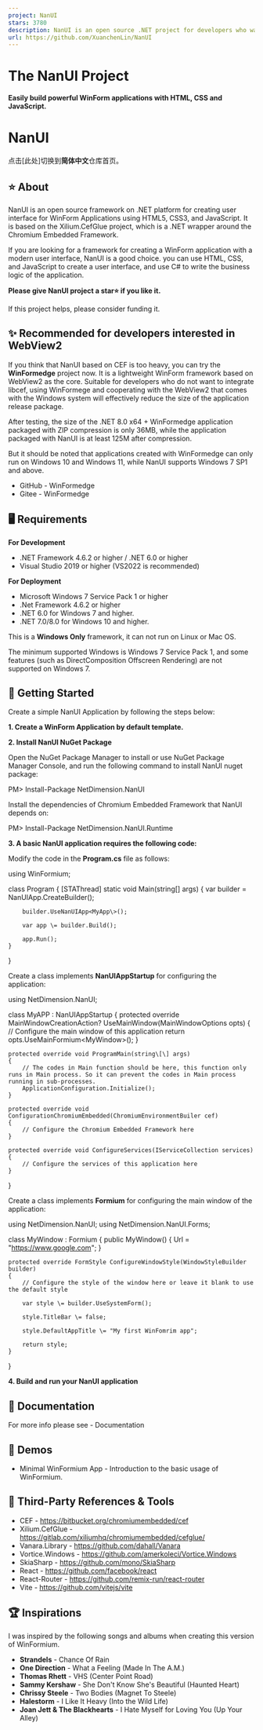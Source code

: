 ```yaml
---
project: NanUI
stars: 3780
description: NanUI is an open source .NET project for developers who want to create Windows desktop applications with HTML, CSS and JavaScript.
url: https://github.com/XuanchenLin/NanUI
---
```


The NanUI Project
=================

**Easily build powerful WinForm applications with HTML, CSS and JavaScript.**

NanUI
=====

点击\[此处\]切换到**简体中文**仓库首页。

⭐ About
-------

NanUI is an open source framework on .NET platform for creating user interface for WinForm Applications using HTML5, CSS3, and JavaScript. It is based on the Xilium.CefGlue project, which is a .NET wrapper around the Chromium Embedded Framework.

If you are looking for a framework for creating a WinForm application with a modern user interface, NanUI is a good choice. you can use HTML, CSS, and JavaScript to create a user interface, and use C# to write the business logic of the application.

**Please give NanUI project a star⭐ if you like it.**

If this project helps, please consider funding it.

✨ Recommended for developers interested in WebView2
---------------------------------------------------

If you think that NanUI based on CEF is too heavy, you can try the **WinFormedge** project now. It is a lightweight WinForm framework based on WebView2 as the core. Suitable for developers who do not want to integrate libcef, using WinFormege and cooperating with the WebView2 that comes with the Windows system will effectively reduce the size of the application release package.

After testing, the size of the .NET 8.0 x64 + WinFormedge application packaged with ZIP compression is only 36MB, while the application packaged with NanUI is at least 125M after compression.

But it should be noted that applications created with WinFormedge can only run on Windows 10 and Windows 11, while NanUI supports Windows 7 SP1 and above.

-   GitHub - WinFormedge
-   Gitee - WinFormedge

🖥️ Requirements
----------------

**For Development**

-   .NET Framework 4.6.2 or higher / .NET 6.0 or higher
-   Visual Studio 2019 or higher (VS2022 is recommended)

**For Deployment**

-   Microsoft Windows 7 Service Pack 1 or higher
-   .Net Framework 4.6.2 or higher
-   .NET 6.0 for Windows 7 and higher.
-   .NET 7.0/8.0 for Windows 10 and higher.

This is a **Windows Only** framework, it can not run on Linux or Mac OS.

The minimum supported Windows is Windows 7 Service Pack 1, and some features (such as DirectComposition Offscreen Rendering) are not supported on Windows 7.

🧰 Getting Started
------------------

Create a simple NanUI Application by following the steps below:

**1\. Create a WinForm Application by default template.**

**2\. Install NanUI NuGet Package**

Open the NuGet Package Manager to install or use NuGet Package Manager Console, and run the following command to install NanUI nuget package:

PM\> Install-Package NetDimension.NanUI

Install the dependencies of Chromium Embedded Framework that NanUI depends on:

PM\> Install-Package NetDimension.NanUI.Runtime

**3\. A basic NanUI application requires the following code:**

Modify the code in the **Program.cs** file as follows:

using WinFormium;

class Program
{
    \[STAThread\]
    static void Main(string\[\] args)
    {
        var builder \= NanUIApp.CreateBuilder();

        builder.UseNanUIApp<MyApp\>();

        var app \= builder.Build();

        app.Run();
    }
}

Create a class implements **NanUIAppStartup** for configuring the application:

using NetDimension.NanUI;

class MyAPP : NanUIAppStartup
{
    protected override MainWindowCreationAction? UseMainWindow(MainWindowOptions opts)
    {
        // Configure the main window of this application
        return opts.UseMainFormium<MyWindow\>();
    }

    protected override void ProgramMain(string\[\] args)
    {
        // The codes in Main function should be here, this function only runs in Main process. So it can prevent the codes in Main process running in sub-processes.
        ApplicationConfiguration.Initialize();
    }

    protected override void ConfigurationChromiumEmbedded(ChromiumEnvironmentBuiler cef)
    {
        // Configure the Chromium Embedded Framework here
    }

    protected override void ConfigureServices(IServiceCollection services)
    {
        // Configure the services of this application here
    }
}

Create a class implements **Formium** for configuring the main window of the application:

using NetDimension.NanUI;
using NetDimension.NanUI.Forms;

class MyWindow : Formium
{
    public MyWindow()
    {
        Url \= "https://www.google.com";
    }

    protected override FormStyle ConfigureWindowStyle(WindowStyleBuilder builder)
    {
        // Configure the style of the window here or leave it blank to use the default style

        var style \= builder.UseSystemForm();

        style.TitleBar \= false;

        style.DefaultAppTitle \= "My first WinFomrim app";

        return style;
    }
}

**4\. Build and run your NanUI application**

📖 Documentation
----------------

For more info please see - Documentation

🤖 Demos
--------

-   Minimal WinFormium App - Introduction to the basic usage of WinFormium.

🔗 Third-Party References & Tools
---------------------------------

-   CEF - https://bitbucket.org/chromiumembedded/cef
-   Xilium.CefGlue - https://gitlab.com/xiliumhq/chromiumembedded/cefglue/
-   Vanara.Library - https://github.com/dahall/Vanara
-   Vortice.Windows - https://github.com/amerkoleci/Vortice.Windows
-   SkiaSharp - https://github.com/mono/SkiaSharp
-   React - https://github.com/facebook/react
-   React-Router - https://github.com/remix-run/react-router
-   Vite - https://github.com/vitejs/vite

🏆 Inspirations
---------------

I was inspired by the following songs and albums when creating this version of WinFormium.

-   **Strandels** - Chance Of Rain
-   **One Direction** - What a Feeling (Made In The A.M.)
-   **Thomas Rhett** - VHS (Center Point Road)
-   **Sammy Kershaw** - She Don't Know She's Beautiful (Haunted Heart)
-   **Chrissy Steele** - Two Bodies (Magnet To Steele)
-   **Halestorm** - I Like It Heavy (Into the Wild Life)
-   **Joan Jett & The Blackhearts** - I Hate Myself for Loving You (Up Your Alley)
